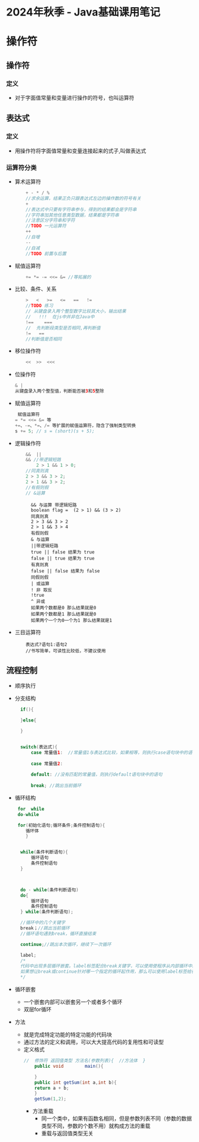 # 2024年秋季 - Java基础课用笔记
# 操作符
## 操作符
### 定义
- 对于字面值常量和变量进行操作的符号，也叫运算符
## 表达式
### 定义
- 用操作符将字面值常量和变量连接起来的式子,叫做表达式
### 运算符分类
- 算术运算符
    ```java
        + - * / %
        //求余运算，结果正负只跟表达式左边的操作数的符号有关
        +
        //表达式中只要有字符串参与，得到的结果都会是字符串
        //字符串加其他任意类型数据，结果都是字符串
        //注意区分字符串和字符
        //TODO 一元运算符
        ++
        //自增
        --
        //自减
        //TODO 前置与后置
    ```
- 赋值运算符
    ```java
        += *= -= <<= &= //等拓展的

    ```
- 比较、条件、关系
    ```java
        >   <   >=   <=   ==   !=
        //TODO 练习
        // 从键盘录入两个整型数字比较其大小，输出结果
        //   !!!  在js中并非在Java中
        !==    ===
        //  先判断段类型是否相同,再判断值
        !=   ==
        //判断值是否相同
    ```
- 移位操作符
    ```java
        <<  >>  <<<
    ```
- 位操作符
    ```java
    & | 
    从键盘录入两个整型值，判断能否被3和5整除
    ```
- 赋值运算符
    ```java
     赋值运算符
    = *= <<= &= 等
    +=、-=、*=、/= 等扩展的赋值运算符，隐含了强制类型转换
    s += 5; // s = (short)(s + 5);
    ```
- 逻辑操作符
    ```java
        &&  ||
        && //带逻辑短路
            2 > 1 && 1 > 0;
        //同真则真
        2 > 3 && 3 > 2;
        2 > 1 && 3 > 2;
        //有假则假
        // &运算

    ```
            && 与运算 带逻辑短路
            boolean flag =  (2 > 1) && (3 > 2)
            同真则真
            2 > 3 && 3 > 2
            2 > 1 && 3 > 4
            有假则假
            & 与运算
            ||带逻辑短路 
            true || false 结果为 true
            false || true 结果为 true
            有真则真
            false || false 结果为 false
            同假则假
            | 或运算
            ! 非 取反
            !true  
            ^ 异或
            如果两个数都是0 那么结果就是0
            如果两个数都是1 那么结果就是0
            如果两个一个为0一个为1 那么结果就是1
- 三目运算符
    ```
        表达式?语句1:语句2
        //书写简单，可读性比较低，不建议使用
    ```
## 流程控制
- 顺序执行

- 分支结构
  ```java
    if(){

    }else{

    }


    switch(表达式){
        case 常量值1:  //常量值1与表达式比较，如果相等，则执行case语句块中的语句
        
        case 常量值2:
        
        default: //没有匹配的常量值，则执行default语句块中的语句
        
        break; //跳出当前循环

  ```

- 循环结构
  ```java
   for  while
   do-while

   for(初始化语句;循环条件;条件控制语句){
      循环体
      }


    while(条件判断语句){
        循环语句
        条件控制语句
    }



    do - while(条件判断语句)
    do{
        循环语句
        条件控制语句
    } while(条件判断语句);

    //循环中的几个关键字
    break；//跳出当前循环
    //循环语句遇到break，循环直接结束
  
    continue;//跳出本次循环，继续下一次循环

    label;
    /*
    代码中出现多层循环嵌套。label标签配合break关键字，可以使用使程序从内部循环中跳出
    如果想让break或continue针对哪一个指定的循环起作用，那么可以使用label标签给循环起名字然后针对起名字，然后，使用break或continue加上label标签即可
    */
  
  ```
- 循环嵌套
  - 一个嵌套内部可以嵌套另一个或者多个循环
  - 双层for循环 
- 方法 
  - 就是完成特定功能的特定功能的代码块
  - 通过方法的定义和调用，可以大大提高代码的复用性和可读型
  - 定义格式
    ```java
    //  修饰符 返回值类型 方法名(参数列表){  //方法体  }
        public void        main(){

        }
        public int getSum(int a,int b){
        return a + b;
        }
        getSum(1,2);
    ```
    - 方法重载
      - 同一个类中，如果有函数名相同，但是参数列表不同（参数的数据类型不同，参数的个数不用）就构成方法的重载
      - 重载与返回值类型无关